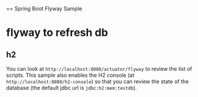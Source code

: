 == Spring Boot Flyway Sample

# flyway to refresh db
## h2 

You can look at `http://localhost:8080/actuator/flyway`  to review the list of scripts.
This sample also enables the H2 console (at `http://localhost:8080/h2-console`)
so that you can review the state of the database (the default jdbc url is
`jdbc:h2:mem:testdb`).